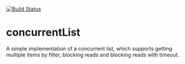 [![Build Status](https://travis-ci.org/dunv/concurrentList.svg?branch=master)](https://travis-ci.org/dunv/concurrentList)

# concurrentList

A simple implementation of a concurrent list, which supports getting multiple items by filter, blocking reads and blocking reads with timeout.

